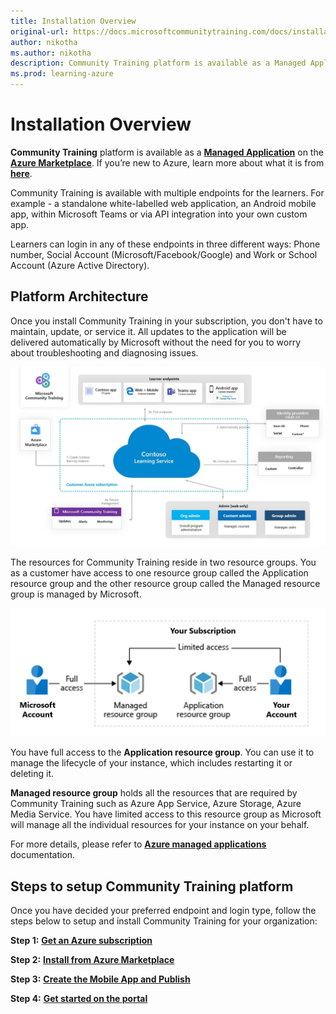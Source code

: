 ```yaml
---
title: Installation Overview
original-url: https://docs.microsoftcommunitytraining.com/docs/installation-overview
author: nikotha
ms.author: nikotha
description: Community Training platform is available as a Managed Application on the Azure Marketplace.
ms.prod: learning-azure
---
```


# Installation Overview

**Community Training** platform is available as a [**Managed Application**](/azure/managed-applications/overview) on the [**Azure Marketplace**](https://azuremarketplace.microsoft.com/en-us). If you’re new to Azure, learn more about what it is from [**here**](https://azure.microsoft.com/overview/what-is-azure/).

Community Training is available with multiple endpoints for the learners. For example - a standalone white-labelled web application, an Android mobile app, within Microsoft Teams or via API integration into your own custom app.

Learners can login in any of these endpoints in three different ways: Phone number, Social Account (Microsoft/Facebook/Google) and Work or School Account (Azure Active Directory).

## Platform Architecture

Once you install Community Training in your subscription, you don't have to maintain, update, or service it. All updates to the application will be delivered automatically by Microsoft without the need for you to worry about troubleshooting and diagnosing issues.

![Highlevel Architecture](../../media/Highlevel_Architecture.JPG)

The resources for Community Training reside in two resource groups. You as a customer have access to one resource group called the Application resource group and the other resource group called the Managed resource group is managed by Microsoft.

![Managed resource group](../../media/image%2812%29.png)

You have full access to the **Application resource group**. You can use it to manage the lifecycle of your instance, which includes restarting it or deleting it.

**Managed resource group** holds all the resources that are required by Community Training such as Azure App Service, Azure Storage, Azure Media Service. You have limited access to this resource group as Microsoft will manage all the individual resources for your instance on your behalf.

For more details, please refer to [**Azure managed applications**](/azure/managed-applications/overview) documentation.

## Steps to setup Community Training platform

Once you have decided your preferred endpoint and login type, follow the steps below to setup and install Community Training for your organization:

**Step 1:** [**Get an Azure subscription**](https://azure.microsoft.com/pricing/purchase-options/pay-as-you-go/) 

**Step 2:** [**Install from Azure Marketplace**](../../infrastructure-management/install-your-platform-instance/installation-guide-detailed-steps.md)

**Step 3:** [**Create the Mobile App and Publish**](../../infrastructure-management/install-your-platform-instance/create-publish-mobile-app.md)

**Step 4:** [**Get started on the portal**](../../get-started/step-by-step-configuration-guide.md)
